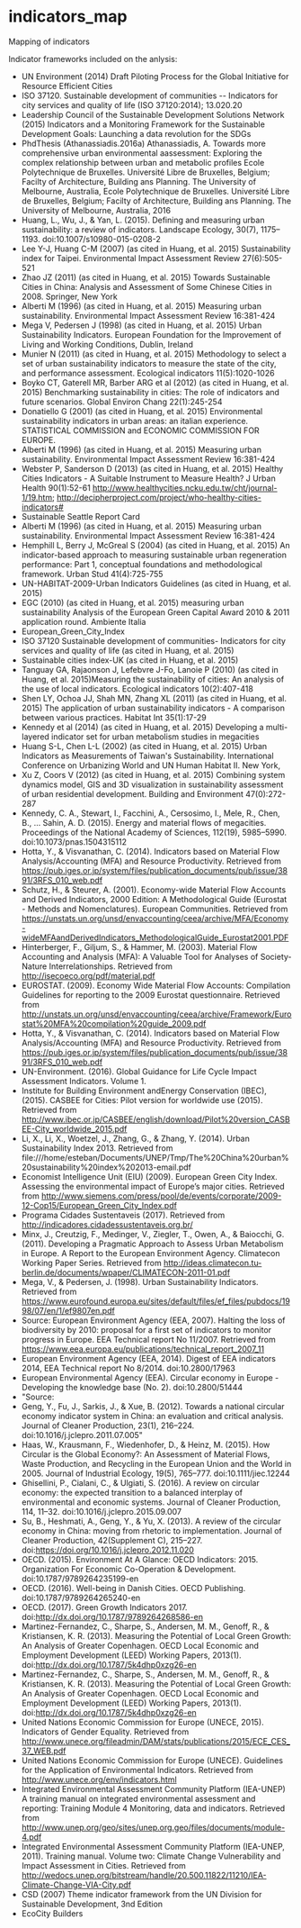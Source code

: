 # indicators_map
Mapping of indicators

Indicator frameworks included on the anlysis:

- UN Environment (2014) Draft Piloting Process for the Global Initiative for Resource Efficient Cities
- ISO 37120. Sustainable development of communities -- Indicators for city services and quality of life (ISO 37120:2014); 13.020.20
- Leadership Council of the Sustainable Development Solutions Network (2015) Indicators and a Monitoring Framework for the Sustainable Development Goals: Launching a data revolution for the SDGs
- PhdThesis (Athanassiadis.2016a) Athanassiadis, A. Towards more comprehensive urban environmental aassessment: Exploring the complex relationship between urban and metabolic profiles Ecole Polytechnique de Bruxelles. Université Libre de Bruxelles, Belgium; Facilty of Architecture, Building ans Planning. The University of Melbourne, Australia, Ecole Polytechnique de Bruxelles. Université Libre de Bruxelles, Belgium; Facilty of Architecture, Building ans Planning. The University of Melbourne, Australia, 2016
- Huang, L., Wu, J., & Yan, L. (2015). Defining and measuring urban sustainability: a review of indicators. Landscape Ecology, 30(7), 1175–1193. doi:10.1007/s10980-015-0208-2
- Lee Y-J, Huang C-M (2007) (as cited in Huang, et al. 2015) Sustainability index for Taipei. Environmental Impact Assessment Review 27(6):505-521
- Zhao JZ (2011) (as cited in Huang, et al. 2015) Towards Sustainable Cities in China: Analysis and Assessment of Some Chinese Cities in 2008. Springer, New York
- Alberti M (1996) (as cited in Huang, et al. 2015) Measuring urban sustainability. Environmental Impact Assessment Review 16:381-424
- Mega V, Pedersen J (1998) (as cited in Huang, et al. 2015) Urban Sustainability Indicators. European Foundation for the Improvement of Living and Working Conditions, Dublin, Ireland
- Munier N (2011) (as cited in Huang, et al. 2015) Methodology to select a set of urban sustainability indicators to measure the state of the city, and performance assessment. Ecological indicators 11(5):1020-1026
- Boyko CT, Gaterell MR, Barber ARG et al (2012) (as cited in Huang, et al. 2015) Benchmarking sustainability in cities: The role of indicators and future scenarios. Global Environ Chang 22(1):245-254
- Donatiello G (2001) (as cited in Huang, et al. 2015) Environmental sustainability indicators in urban areas: an italian experience. STATISTICAL COMMISSION and ECONOMIC COMMISSION FOR EUROPE.
- Alberti M (1996) (as cited in Huang, et al. 2015) Measuring urban sustainability. Environmental Impact Assessment Review 16:381-424
- Webster P, Sanderson D (2013) (as cited in Huang, et al. 2015) Healthy Cities Indicators - A Suitable Instrument to Measure Health? J Urban Health 90(1):52-61   http://www.healthycities.ncku.edu.tw/cht/journal-1/19.htm; http://decipherproject.com/project/who-healthy-cities-indicators#
- Sustainable Seattle Report Card
- Alberti M (1996) (as cited in Huang, et al. 2015) Measuring urban sustainability. Environmental Impact Assessment Review 16:381-424
- Hemphill L, Berry J, McGreal S (2004) (as cited in Huang, et al. 2015) An indicator-based approach to measuring sustainable urban regeneration performance: Part 1, conceptual foundations and methodological framework. Urban Stud 41(4):725-755
- UN-HABITAT-2009-Urban Indicators Guidelines (as cited in Huang, et al. 2015)
- EGC (2010) (as cited in Huang, et al. 2015) measuring urban sustainability Analysis of the European Green Capital Award 2010 & 2011 application round. Ambiente Italia
- European_Green_City_Index
- ISO 37120 Sustainable development of communities- Indicators for city services and quality of life (as cited in Huang, et al. 2015)
- Sustainable cities index-UK (as cited in Huang, et al. 2015)
- Tanguay GA, Rajaonson J, Lefebvre J-Fo, Lanoie P (2010) (as cited in Huang, et al. 2015)Measuring the sustainability of cities: An analysis of the use of local indicators. Ecological indicators 10(2):407-418
- Shen LY, Ochoa JJ, Shah MN, Zhang XL (2011) (as cited in Huang, et al. 2015) The application of urban sustainability indicators - A comparison between various practices. Habitat Int 35(1):17-29
- Kennedy et al (2014) (as cited in Huang, et al. 2015) Developing a multi-layered indicator set for urban metabolism studies in megacities
- Huang S-L, Chen L-L (2002) (as cited in Huang, et al. 2015) Urban Indicators as Measurements of Taiwan's Sustainability. International Conference on Urbanizing World and UN Human Habitat II. New York,
- Xu Z, Coors V (2012) (as cited in Huang, et al. 2015) Combining system dynamics model, GIS and 3D visualization in sustainability assessment of urban residential development. Building and Environment 47(0):272-287
- Kennedy, C. A., Stewart, I., Facchini, A., Cersosimo, I., Mele, R., Chen, B., … Sahin, A. D. (2015). Energy and material flows of megacities. Proceedings of the National Academy of Sciences, 112(19), 5985–5990. doi:10.1073/pnas.1504315112
- Hotta, Y., & Visvanathan, C. (2014). Indicators based on Material Flow Analysis/Accounting (MFA) and Resource Productivity. Retrieved from https://pub.iges.or.jp/system/files/publication_documents/pub/issue/3891/3RFS_010_web.pdf
- Schutz, H., & Steurer, A. (2001). Economy-wide Material Flow Accounts and Derived Indicators, 2000 Edition: A Methodological Guide (Eurostat - Methods and Nomenclatures). European Communities. Retrieved from https://unstats.un.org/unsd/envaccounting/ceea/archive/MFA/Economy-wideMFAandDerivedIndicators_MethodologicalGuide_Eurostat2001.PDF
- Hinterberger, F., Giljum, S., & Hammer, M. (2003). Material Flow Accounting and Analysis (MFA): A Valuable Tool for Analyses of Society-Nature Interrelationships. Retrieved from http://isecoeco.org/pdf/material.pdf
- EUROSTAT. (2009). Economy Wide Material Flow Accounts: Compilation Guidelines for reporting to the 2009 Eurostat questionnaire. Retrieved from http://unstats.un.org/unsd/envaccounting/ceea/archive/Framework/Eurostat%20MFA%20compilation%20guide_2009.pdf
- Hotta, Y., & Visvanathan, C. (2014). Indicators based on Material Flow Analysis/Accounting (MFA) and Resource Productivity. Retrieved from https://pub.iges.or.jp/system/files/publication_documents/pub/issue/3891/3RFS_010_web.pdf
- UN-Environment. (2016). Global Guidance for Life Cycle Impact Assessment Indicators. Volume 1.
- Institute for Building Environment andEnergy Conservation (IBEC), (2015). CASBEE for Cities: Pilot version for worldwide use (2015). Retrieved from http://www.ibec.or.jp/CASBEE/english/download/Pilot%20version_CASBEE-City_worldwide_2015.pdf
- Li, X., Li, X., Woetzel, J., Zhang, G., & Zhang, Y. (2014). Urban Sustainability Index 2013. Retrieved from file:///home/esteban/Documents/UNEP/Tmp/The%20China%20urban%20sustainability%20index%202013-email.pdf
- Economist Intelligence Unit (EIU) (2009). European Green City Index. Assessing the environmental impact of Europe’s major cities. Retrieved from http://www.siemens.com/press/pool/de/events/corporate/2009-12-Cop15/European_Green_City_Index.pdf
- Programa Cidades Sustentaveis (2017). Retrieved from http://indicadores.cidadessustentaveis.org.br/
- Minx, J., Creutzig, F., Medinger, V., Ziegler, T., Owen, A., & Baiocchi, G. (2011). Developing a Pragmatic Approach to Assess Urban Metabolism in Europe. A Report to the European Environment Agency. Climatecon Working Paper Series. Retrieved from http://ideas.climatecon.tu-berlin.de/documents/wpaper/CLIMATECON-2011-01.pdf
- Mega, V., & Pedersen, J. (1998). Urban Sustainability Indicators. Retrieved from https://www.eurofound.europa.eu/sites/default/files/ef_files/pubdocs/1998/07/en/1/ef9807en.pdf
- Source: European Environment Agency (EEA, 2007). Halting the loss of biodiversity by 2010: proposal for a first set of indicators to monitor progress in Europe. EEA Technical report No 11/2007. Retrieved from https://www.eea.europa.eu/publications/technical_report_2007_11
- European Environment Agency (EEA, 2014). Digest of EEA indicators 2014, EEA Technical report No 8/2014. doi:10.2800/17963
- European Environmental Agency (EEA). Circular economy in Europe - Developing the knowledge base (No. 2). doi:10.2800/51444
- "Source:
- Geng, Y., Fu, J., Sarkis, J., & Xue, B. (2012). Towards a national circular economy indicator system in China: an evaluation and critical analysis. Journal of Cleaner Production, 23(1), 216–224. doi:10.1016/j.jclepro.2011.07.005"
- Haas, W., Krausmann, F., Wiedenhofer, D., & Heinz, M. (2015). How Circular is the Global Economy?: An Assessment of Material Flows, Waste Production, and Recycling in the European Union and the World in 2005. Journal of Industrial Ecology, 19(5), 765–777. doi:10.1111/jiec.12244
- Ghisellini, P., Cialani, C., & Ulgiati, S. (2016). A review on circular economy: the expected transition to a balanced interplay of environmental and economic systems. Journal of Cleaner Production, 114, 11–32. doi:10.1016/j.jclepro.2015.09.007
- Su, B., Heshmati, A., Geng, Y., & Yu, X. (2013). A review of the circular economy in China: moving from rhetoric to implementation. Journal of Cleaner Production, 42(Supplement C), 215–227. doi:https://doi.org/10.1016/j.jclepro.2012.11.020
- OECD. (2015). Environment At A Glance: OECD Indicators: 2015. Organization For Economic Co-Operation & Development. doi:10.1787/9789264235199-en
- OECD. (2016). Well-being in Danish Cities. OECD Publishing. doi:10.1787/9789264265240-en
- OECD. (2017). Green Growth Indicators 2017. doi:http://dx.doi.org/10.1787/9789264268586-en
- Martinez-Fernandez, C., Sharpe, S., Andersen, M. M., Genoff, R., & Kristiansen, K. R. (2013). Measuring the Potential of Local Green Growth: An Analysis of Greater Copenhagen. OECD Local Economic and Employment Development (LEED) Working Papers, 2013(1). doi:http://dx.doi.org/10.1787/5k4dhp0xzg26-en
- Martinez-Fernandez, C., Sharpe, S., Andersen, M. M., Genoff, R., & Kristiansen, K. R. (2013). Measuring the Potential of Local Green Growth: An Analysis of Greater Copenhagen. OECD Local Economic and Employment Development (LEED) Working Papers, 2013(1). doi:http://dx.doi.org/10.1787/5k4dhp0xzg26-en
- United Nations Economic Commission for Europe (UNECE, 2015). Indicators of Gender Equality. Retrieved from http://www.unece.org/fileadmin/DAM/stats/publications/2015/ECE_CES_37_WEB.pdf
- United Nations Economic Commission for Europe (UNECE). Guidelines for the Application of Environmental Indicators. Retrieved from http://www.unece.org/env/indicators.html
- Integrated Environmental Assessment Community Platform  (IEA-UNEP) A training manual on integrated environmental assessment and reporting: Training Module 4 Monitoring, data and indicators. Retrieved from http://www.unep.org/geo/sites/unep.org.geo/files/documents/module-4.pdf
- Integrated Environmental Assessment Community Platform (IEA-UNEP, 2011). Training manual. Volume two: Climate Change Vulnerability and Impact Assessment in Cities. Retrieved from http://wedocs.unep.org/bitstream/handle/20.500.11822/11210/IEA-Climate-Change-VIA-City.pdf
- CSD (2007) Theme indicator framework from the UN Division for Sustainable Development, 3nd Edition
- EcoCity Builders

